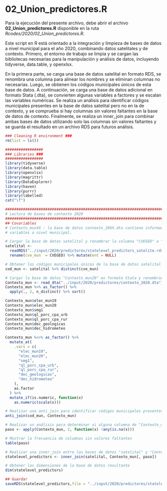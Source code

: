 # 02_Union_predictores.R

Para la ejecución del presente archivo, debe abrir el archivo **02_Union_predictores.R** disponible en la ruta *Rcodes/2020/02_Union_predictores.R*.

Este script en R está orientado a la integración y limpieza de bases de datos a nivel municipal para el año 2020, combinando datos satelitales y de contexto. Primero, el entorno de trabajo se limpia y se cargan las bibliotecas necesarias para la manipulación y análisis de datos, incluyendo tidyverse, data.table, y openxlsx.

En la primera parte, se carga una base de datos satelital en formato RDS, se renombra una columna para alinear los nombres y se eliminan columnas no necesarias. Luego, se obtienen los códigos municipales únicos de esta base de datos. A continuación, se carga una base de datos adicional en formato Stata (.dta), se convierten algunas variables a factores y se escalan las variables numéricas. Se realiza un análisis para identificar códigos municipales presentes en la base de datos satelital pero no en la de contexto, y se comprueba si hay columnas sin valores faltantes en la base de datos de contexto. Finalmente, se realiza un inner_join para combinar ambas bases de datos utilizando solo las columnas sin valores faltantes y se guarda el resultado en un archivo RDS para futuros análisis.


``` r
### Cleaning R environment ###
rm(list = ls())

#################
### Libraries ###
#################
library(tidyverse)
library(data.table)
library(openxlsx)
library(magrittr)
library(DataExplorer)
library(haven)
library(purrr)
library(labelled)
cat("\f")

################################################################################
# Lectura de bases de contexto 2020
################################################################################
## Covariables
# Contexto_munXX : la base de datos contexto_20XX.dta contiene información de 
# variables a nivel municipal. 

# Cargar la base de datos satelital y renombrar la columna "CVEGEO" a "cve_mun"
satelital <-
  readRDS("../input/2020/predictores/statelevel_predictors_satelite.rds") %>%
  rename(cve_mun  = CVEGEO) %>% mutate(ent = NULL)

# Obtener los códigos municipales únicos de la base de datos satelital
cod_mun <- satelital %>% distinct(cve_mun)

# Cargar la base de datos "Contexto_mun20" en formato Stata y renombrar la columna "CVEGEO" a "cve_mun"
Contexto_mun <- read_dta("../input/2020/predictores/contexto_2020.dta")
Contexto_mun %>% as_factor() %>% 
  apply(., 2, n_distinct) %>% sort()

Contexto_mun$elec_mun19
Contexto_mun$elec_mun20
Contexto_mun$smg1
Contexto_mun$ql_porc_cpa_urb
Contexto_mun$ql_porc_cpa_rur   
Contexto_mun$dec_geologicas 
Contexto_mun$dec_hidrometeo  

Contexto_mun %<>% as_factor() %>%
  mutate_at(
    .vars = c(
      "elec_mun19",
      "elec_mun20",
      "smg1",
      "ql_porc_cpa_urb",
      "ql_porc_cpa_rur",
      "dec_geologicas",
      "dec_hidrometeo"
    ),
    as.factor
  ) %>%
  mutate_if(is.numeric, function(x)
    as.numeric(scale(x)))

# Realizar una anti_join para identificar códigos municipales presentes en "cod_mun" pero no en "Contexto_mun"
anti_join(cod_mun, Contexto_mun)

# Realizar un análisis para determinar si alguna columna de "Contexto_mun" no tiene valores faltantes
paso <- apply(Contexto_mun, 2, function(x) !any(is.na(x)))

# Mostrar la frecuencia de columnas sin valores faltantes
table(paso)

# Realizar una inner_join entre las bases de datos "satelital" y "Contexto_mun" utilizando solo las columnas sin valores faltantes
statelevel_predictors <- inner_join(satelital, Contexto_mun[, paso])

# Obtener las dimensiones de la base de datos resultante
dim(statelevel_predictors)

## Guardar 
saveRDS(statelevel_predictors,file = "../input/2020/predictores/statelevel_predictors_df.rds")
```

